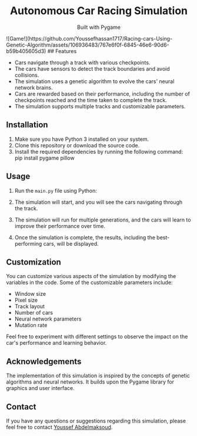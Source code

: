 <div align="center">
  <h1>Autonomous Car Racing Simulation</h1>
  <p>Built with Pygame</p>
</div>
![Game!](https://github.com/Youssefhassan1717/Racing-cars-Using-Genetic-Algorithm/assets/106936483/767e6f0f-6845-46e6-90d6-b59b405605d3)
## Features

- Cars navigate through a track with various checkpoints.
- The cars have sensors to detect the track boundaries and avoid collisions.
- The simulation uses a genetic algorithm to evolve the cars' neural network brains.
- Cars are rewarded based on their performance, including the number of checkpoints reached and the time taken to complete the track.
- The simulation supports multiple tracks and customizable parameters.

## Installation

1. Make sure you have Python 3 installed on your system.
2. Clone this repository or download the source code.
3. Install the required dependencies by running the following command:
pip install pygame pillow


## Usage

1. Run the `main.py` file using Python:

2. The simulation will start, and you will see the cars navigating through the track.
3. The simulation will run for multiple generations, and the cars will learn to improve their performance over time.
4. Once the simulation is complete, the results, including the best-performing cars, will be displayed.

## Customization

You can customize various aspects of the simulation by modifying the variables in the code. Some of the customizable parameters include:

- Window size
- Pixel size
- Track layout
- Number of cars
- Neural network parameters
- Mutation rate

Feel free to experiment with different settings to observe the impact on the car's performance and learning behavior.

## Acknowledgements

The implementation of this simulation is inspired by the concepts of genetic algorithms and neural networks. It builds upon the Pygame library for graphics and user interface.

## Contact

If you have any questions or suggestions regarding this simulation, please feel free to contact [Youssef Abdelmaksoud](mailto:youssefabdelmaksoudd@example.com).

